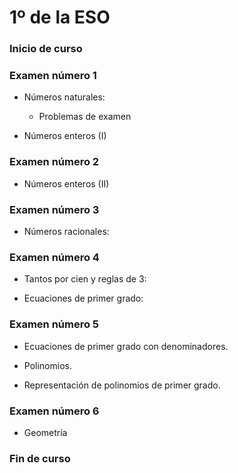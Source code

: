 # 1º de la ESO

### Inicio de curso

### Examen número 1
* Números naturales:
  + Problemas de examen

* Números enteros (I)

### Examen número 2
* Números enteros (II)

### Examen número 3
* Números racionales:

### Examen número 4

* Tantos por cien y reglas de 3:

* Ecuaciones de primer grado:


### Examen número 5

* Ecuaciones de primer grado con denominadores.

* Polinomios. 

* Representación de polinomios de primer grado.


### Examen número 6

* Geometría


### Fin de curso

